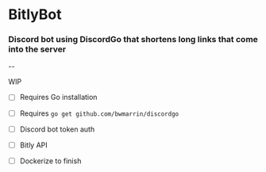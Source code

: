 # BitlyBot
### Discord bot using DiscordGo that shortens long links that come into the server
--

WIP

* [ ] Requires Go installation
* [ ] Requires `go get github.com/bwmarrin/discordgo`
* [ ] Discord bot token auth
* [ ] Bitly API 
* [ ] Dockerize to finish


